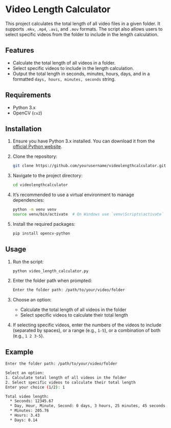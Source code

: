 # Video Length Calculator

This project calculates the total length of all video files in a given folder. It supports `.mkv`, `.mp4`, `.avi`, and `.mov` formats. The script also allows users to select specific videos from the folder to include in the length calculation.

## Features

- Calculate the total length of all videos in a folder.
- Select specific videos to include in the length calculation.
- Output the total length in seconds, minutes, hours, days, and in a formatted `days, hours, minutes, seconds` string.

## Requirements

- Python 3.x
- OpenCV (`cv2`)

## Installation

1. Ensure you have Python 3.x installed. You can download it from the [official Python website](https://www.python.org/downloads/).

2. Clone the repository:
    ```sh
    git clone https://github.com/yourusername/videolengthcalculator.git
    ```

3. Navigate to the project directory:
    ```sh
    cd videolengthcalculator
    ```

4. It’s recommended to use a virtual environment to manage dependencies:
    ```sh
    python -m venv venv
    source venv/bin/activate  # On Windows use `venv\Scripts\activate`
    ```

5. Install the required packages:
    ```sh
    pip install opencv-python
    ```

## Usage

1. Run the script:
    ```sh
    python video_length_calculator.py
    ```

2. Enter the folder path when prompted:
    ```sh
    Enter the folder path: /path/to/your/video/folder
    ```

3. Choose an option:
    - Calculate the total length of all videos in the folder
    - Select specific videos to calculate their total length

4. If selecting specific videos, enter the numbers of the videos to include (separated by spaces), or a range (e.g., `1-5`), or a combination of both (e.g., `1 2 3-5`).

## Example

```sh
Enter the folder path: /path/to/your/video/folder

Select an option:
1. Calculate total length of all videos in the folder
2. Select specific videos to calculate their total length
Enter your choice (1/2): 1

Total video length:
  * Seconds: 12345.67
  * Day, Hour, Minute, Second: 0 days, 3 hours, 25 minutes, 45 seconds
  * Minutes: 205.76
  * Hours: 3.43
  * Days: 0.14
